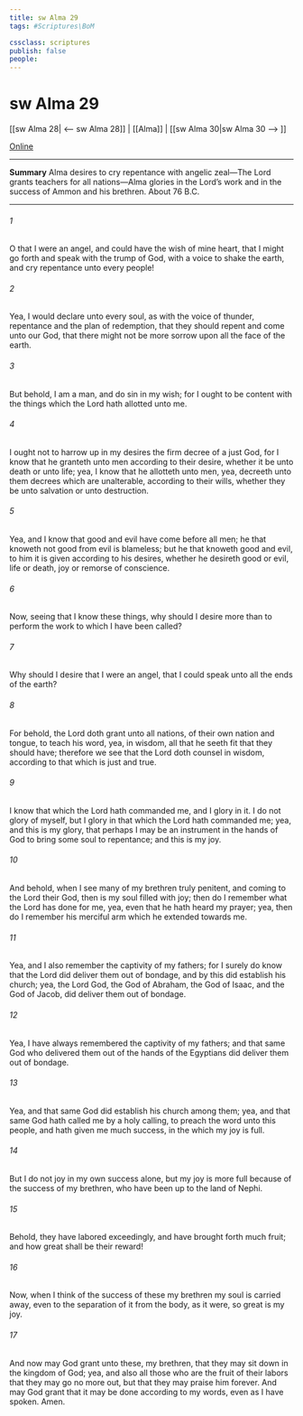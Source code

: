 ```yaml
---
title: sw Alma 29
tags: #Scriptures\BoM

cssclass: scriptures
publish: false
people:
---
```


# sw Alma 29
[[sw Alma 28| <-- sw Alma 28]] | [[Alma]] | [[sw Alma 30|sw Alma 30 --> ]]

[Online](https://churchofjesuschrist.org/study/scriptures/bofm/alma/29?lang=eng)

---
__Summary__
Alma desires to cry repentance with angelic zeal—The Lord grants teachers for all nations—Alma glories in the Lord’s work and in the success of Ammon and his brethren. About 76 B.C.

---
###### 1 
O that I were an angel, and could have the wish of mine heart, that I might go forth and speak with the trump of God, with a voice to shake the earth, and cry repentance unto every people!

###### 2 
Yea, I would declare unto every soul, as with the voice of thunder, repentance and the plan of redemption, that they should repent and come unto our God, that there might not be more sorrow upon all the face of the earth.

###### 3 
But behold, I am a man, and do sin in my wish; for I ought to be content with the things which the Lord hath allotted unto me.

###### 4 
I ought not to harrow up in my desires the firm decree of a just God, for I know that he granteth unto men according to their desire, whether it be unto death or unto life; yea, I know that he allotteth unto men, yea, decreeth unto them decrees which are unalterable, according to their wills, whether they be unto salvation or unto destruction.

###### 5 
Yea, and I know that good and evil have come before all men; he that knoweth not good from evil is blameless; but he that knoweth good and evil, to him it is given according to his desires, whether he desireth good or evil, life or death, joy or remorse of conscience.

###### 6 
Now, seeing that I know these things, why should I desire more than to perform the work to which I have been called?

###### 7 
Why should I desire that I were an angel, that I could speak unto all the ends of the earth?

###### 8 
For behold, the Lord doth grant unto all nations, of their own nation and tongue, to teach his word, yea, in wisdom, all that he seeth fit that they should have; therefore we see that the Lord doth counsel in wisdom, according to that which is just and true.

###### 9 
I know that which the Lord hath commanded me, and I glory in it. I do not glory of myself, but I glory in that which the Lord hath commanded me; yea, and this is my glory, that perhaps I may be an instrument in the hands of God to bring some soul to repentance; and this is my joy.

###### 10 
And behold, when I see many of my brethren truly penitent, and coming to the Lord their God, then is my soul filled with joy; then do I remember what the Lord has done for me, yea, even that he hath heard my prayer; yea, then do I remember his merciful arm which he extended towards me.

###### 11 
Yea, and I also remember the captivity of my fathers; for I surely do know that the Lord did deliver them out of bondage, and by this did establish his church; yea, the Lord God, the God of Abraham, the God of Isaac, and the God of Jacob, did deliver them out of bondage.

###### 12 
Yea, I have always remembered the captivity of my fathers; and that same God who delivered them out of the hands of the Egyptians did deliver them out of bondage.

###### 13 
Yea, and that same God did establish his church among them; yea, and that same God hath called me by a holy calling, to preach the word unto this people, and hath given me much success, in the which my joy is full.

###### 14 
But I do not joy in my own success alone, but my joy is more full because of the success of my brethren, who have been up to the land of Nephi.

###### 15 
Behold, they have labored exceedingly, and have brought forth much fruit; and how great shall be their reward!

###### 16 
Now, when I think of the success of these my brethren my soul is carried away, even to the separation of it from the body, as it were, so great is my joy.

###### 17 
And now may God grant unto these, my brethren, that they may sit down in the kingdom of God; yea, and also all those who are the fruit of their labors that they may go no more out, but that they may praise him forever. And may God grant that it may be done according to my words, even as I have spoken. Amen.

